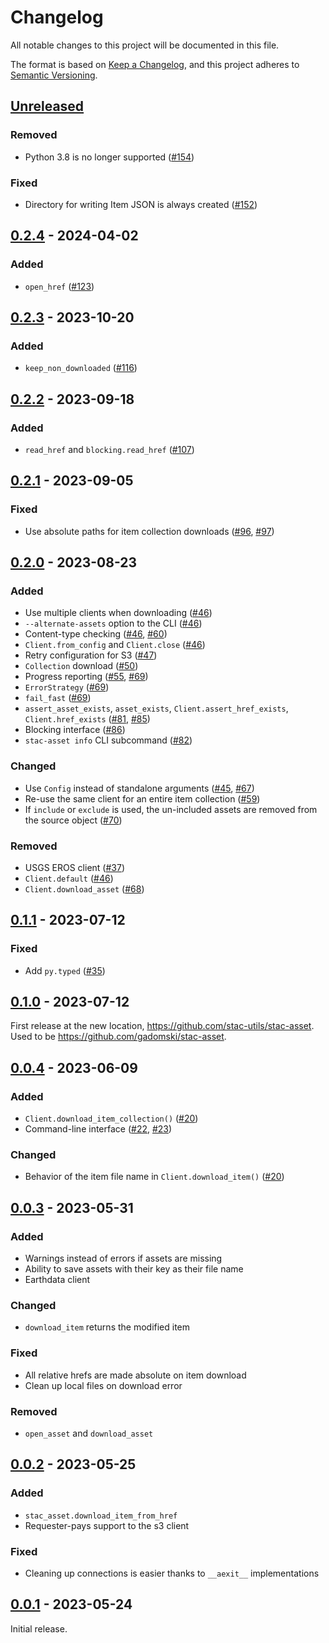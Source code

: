 # Changelog

All notable changes to this project will be documented in this file.

The format is based on [Keep a Changelog](https://keepachangelog.com/en/1.0.0/), and this project adheres to [Semantic Versioning](https://semver.org/spec/v2.0.0.html).

## [Unreleased]

### Removed

- Python 3.8 is no longer supported ([#154](https://github.com/stac-utils/stac-asset/pull/154))

### Fixed

- Directory for writing Item JSON is always created ([#152](https://github.com/stac-utils/stac-asset/pull/152))

## [0.2.4] - 2024-04-02

### Added

- `open_href` ([#123](https://github.com/stac-utils/stac-asset/pull/123))


## [0.2.3] - 2023-10-20

### Added

- `keep_non_downloaded` ([#116](https://github.com/stac-utils/stac-asset/pull/116))

## [0.2.2] - 2023-09-18

### Added

- `read_href` and `blocking.read_href` ([#107](https://github.com/stac-utils/stac-asset/pull/107))

## [0.2.1] - 2023-09-05

### Fixed

- Use absolute paths for item collection downloads ([#96](https://github.com/stac-utils/stac-asset/pull/96), [#97](https://github.com/stac-utils/stac-asset/pull/97))

## [0.2.0] - 2023-08-23

### Added

- Use multiple clients when downloading ([#46](https://github.com/stac-utils/stac-asset/pull/46))
- `--alternate-assets` option to the CLI ([#46](https://github.com/stac-utils/stac-asset/pull/46))
- Content-type checking ([#46](https://github.com/stac-utils/stac-asset/pull/46), [#60](https://github.com/stac-utils/stac-asset/issues/60))
- `Client.from_config` and `Client.close` ([#46](https://github.com/stac-utils/stac-asset/pull/46))
- Retry configuration for S3 ([#47](https://github.com/stac-utils/stac-asset/pull/47))
- `Collection` download ([#50](https://github.com/stac-utils/stac-asset/pull/50))
- Progress reporting ([#55](https://github.com/stac-utils/stac-asset/pull/55), [#69](https://github.com/stac-utils/stac-asset/pull/69))
- `ErrorStrategy` ([#69](https://github.com/stac-utils/stac-asset/pull/69))
- `fail_fast` ([#69](https://github.com/stac-utils/stac-asset/pull/69))
- `assert_asset_exists`, `asset_exists`, `Client.assert_href_exists`, `Client.href_exists` ([#81](https://github.com/stac-utils/stac-asset/pull/81), [#85](https://github.com/stac-utils/stac-asset/pull/85))
- Blocking interface ([#86](https://github.com/stac-utils/stac-asset/pull/86))
- `stac-asset info` CLI subcommand ([#82](https://github.com/stac-utils/stac-asset/pull/83))

### Changed

- Use `Config` instead of standalone arguments ([#45](https://github.com/stac-utils/stac-asset/pull/45), [#67](https://github.com/stac-utils/stac-asset/pull/67))
- Re-use the same client for an entire item collection ([#59](https://github.com/stac-utils/stac-asset/pull/59))
- If `include` or `exclude` is used, the un-included assets are removed from the source object ([#70](https://github.com/stac-utils/stac-asset/pull/70))

### Removed

- USGS EROS client ([#37](https://github.com/stac-utils/stac-asset/pull/37))
- `Client.default` ([#46](https://github.com/stac-utils/stac-asset/pull/46))
- `Client.download_asset` ([#68](https://github.com/stac-utils/stac-asset/pull/68))

## [0.1.1] - 2023-07-12

### Fixed

- Add `py.typed` ([#35](https://github.com/stac-utils/stac-asset/pull/35))

## [0.1.0] - 2023-07-12

First release at the new location, <https://github.com/stac-utils/stac-asset>.
Used to be <https://github.com/gadomski/stac-asset>.

## [0.0.4] - 2023-06-09

### Added

- `Client.download_item_collection()` ([#20](https://github.com/stac-utils/stac-asset/pull/20))
- Command-line interface ([#22](https://github.com/stac-utils/stac-asset/pull/22), [#23](https://github.com/stac-utils/stac-asset/pull/23))

### Changed

- Behavior of the item file name in `Client.download_item()` ([#20](https://github.com/stac-utils/stac-asset/pull/20))

## [0.0.3] - 2023-05-31

### Added

- Warnings instead of errors if assets are missing
- Ability to save assets with their key as their file name
- Earthdata client

### Changed

- `download_item` returns the modified item

### Fixed

- All relative hrefs are made absolute on item download
- Clean up local files on download error

### Removed

- `open_asset` and `download_asset`

## [0.0.2] - 2023-05-25

### Added

- `stac_asset.download_item_from_href`
- Requester-pays support to the s3 client

### Fixed

- Cleaning up connections is easier thanks to `__aexit__` implementations

## [0.0.1] - 2023-05-24

Initial release.

[unreleased]: https://github.com/stac-utils/stac-asset/compare/v0.2.4...HEAD
[0.2.4]: https://github.com/stac-utils/stac-asset/compare/v0.2.3...v0.2.4
[0.2.3]: https://github.com/stac-utils/stac-asset/compare/v0.2.2...v0.2.3
[0.2.2]: https://github.com/stac-utils/stac-asset/compare/v0.2.1...v0.2.2
[0.2.1]: https://github.com/stac-utils/stac-asset/compare/v0.2.0...v0.2.1
[0.2.0]: https://github.com/stac-utils/stac-asset/compare/v0.1.1...v0.2.0
[0.1.1]: https://github.com/stac-utils/stac-asset/compare/v0.1.0...v0.1.1
[0.1.0]: https://github.com/stac-utils/stac-asset/compare/v0.0.4...v0.1.0
[0.0.4]: https://github.com/stac-utils/stac-asset/compare/v0.0.3...v0.0.4
[0.0.3]: https://github.com/stac-utils/stac-asset/compare/v0.0.2...v0.0.3
[0.0.2]: https://github.com/stac-utils/stac-asset/compare/v0.0.1...v0.0.2
[0.0.1]: https://github.com/stac-utils/stac-asset/releases/tag/v0.0.1
